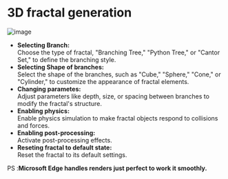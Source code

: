# 3D fractal generation 
![image](https://github.com/user-attachments/assets/ca152a6e-e12d-40e6-94fe-18414d1f9832)
<ul>
  <li><strong>Selecting Branch:</strong><br>
     Choose the type of fractal, "Branching Tree," "Python Tree," or "Cantor Set," to define the branching style.
  </li>
   <li><strong>Selecting Shape of branches:</strong><br>
     Select the shape of the branches, such as "Cube," "Sphere," "Cone," or "Cylinder," to customize the appearance of fractal elements.
  </li>
    <li><strong>Changing parametes:</strong><br>
     Adjust parameters like depth, size, or spacing between branches to modify the fractal's structure.
  </li>
  </li>
    <li><strong>Enabling physics:</strong><br>
     Enable physics simulation to make fractal objects respond to collisions and forces.
  </li>
   </li>
    <li><strong>Enabling post-processing:</strong><br>
     Activate post-processing effects.
  </li>
   </li>
    <li><strong>Reseting fractal to default state:</strong><br>
     Reset the fractal to its default settings.
  </li>
</ul>

PS :<strong>Microsoft Edge handles renders just perfect to work it smoothly.</strong>
